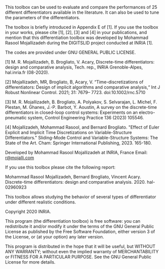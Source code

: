 This toolbox can be used to evaluate and compare the performances of 25 different differentiators available in the literature. It can also be used to tune the parameters of the differentiators.

The toolbox is briefly introduced in Appendix E of [1]. If you use the toolbox in your works, please cite [1], [2], [3] and [4] in your publications, and mention that this differentiation toolbox was developed by Mohammad Rasool Mojallizadeh during the DIGITSLID project conducted at INRIA [1].

The codes are provided under GNU GENERAL PUBLIC LICENSE.

[1] M. R. Mojallizadeh, B. Brogliato, V. Acary, Discrete-time differentiators: design and comparative analysis, Tech. rep., INRIA Grenoble-Alpes, hal.inria.fr (08-2020).

[2] Mojallizadeh, MR, Brogliato, B, Acary, V. “Time-discretizations of differentiators: Design of implicit algorithms and comparative analysis,“ Int J Robust Nonlinear Control. 2021; 31: 7679– 7723. doi:10.1002/rnc.5710

[3] M. R. Mojallizadeh, B. Brogliato, A. Polyakov, S. Selvarajan, L. Michel, F. Plestan, M. Ghanes, J.-P. Barbot, Y. Aoustin, A survey on the discrete-time differentiators in closed-loop control systems: Experiments on an electro-pneumatic system, Control Engineering Practice 136 (2023) 105546.

[4] Mojallizadeh, Mohammad Rasool, and Bernard Brogliato. "Effect of Euler Explicit and Implicit Time Discretizations on Variable-Structure Differentiators." Sliding-Mode Control and Variable-Structure Systems: The State of the Art. Cham: Springer International Publishing, 2023. 165-180.


Developed by Mohammad Rasool Mojallizadeh at INRIA, France
Email: r@mojalli.com

If you use this toolbox please cite the following report:

Mohammad Rasool Mojallizadeh, Bernard Brogliato, Vincent Acary. Discrete-time differentiators:
design and comparative analysis. 2020. hal-02960923

This toolbox allows studying the behavior of several types of differentiator
under different realistic conditions.

Copyright 2020 INRIA.

This program (the differentiation toolbox) is free software:
you can redistribute it and/or modify
it under the terms of the GNU General Public License as published by
the Free Software Foundation, either version 3 of the License, or
(at your option) any later version.

This program is distributed in the hope that it will be useful,
but WITHOUT ANY WARRANTY; without even the implied warranty of
MERCHANTABILITY or FITNESS FOR A PARTICULAR PURPOSE.  See the
GNU General Public License for more details.
